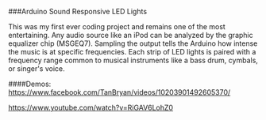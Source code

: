 ###Arduino Sound Responsive LED Lights

This was my first ever coding project and remains one of the most entertaining. Any audio source like an iPod can be analyzed by the graphic equalizer chip (MSGEQ7). Sampling the output tells the Arduino how intense the music is at specific frequencies. Each strip of LED lights is paired with a frequency range common to musical instruments like a bass drum, cymbals, or singer's voice.


####Demos:
https://www.facebook.com/TanBryan/videos/10203901492605370/

https://www.youtube.com/watch?v=RiGAV6LohZ0

